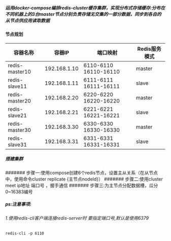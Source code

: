 ##### 运用docker-compose编排redis-cluster缓存集群，实现分布式存储缓存:分布在不同机器上的3台master节点分别负责存储无交集的一部分数据，同步到各自的从节点供应用读取数据

#### 节点规划
|容器名称| 容器IP |端口映射| Redis服务模式 |
|--|--|--|--|
|  redis-master10    |  192.168.1.10 |6110-6110 16110-16110     | master  |
|  redis-slave11     |  192.168.1.11 |6111-6111 16111-16111     | slave   |
|  redis-master20    |  192.168.2.20 |6220-6220 16220-16220     | master  |
|  redis-slave21     |  192.168.2.21 |6221-6221 16221-16221     | slave   |
|  redis-master30    |  192.168.3.30 |6330-6330 16330-16330     | master  |
|  redis-slave31     |  192.168.3.31 |6331-6331 16331-16331     | slave   |

##### 搭建集群
####### 步骤一:使用compose创建6个redis节点，设置主从关系（在从节点中，使用命令cluster replicate {主节点nodeId}）
####### 步骤二:使用cluster meet ip地址 端口号 ，握手通信
####### 步骤三:为主节点分配数据槽，瓜分0~16383编号

##### ps:注意事项:
 ###### 1.使用redis-cli客户端连接redis-server时 要指定端口号,默认是使用6379
 ```
 redis-cli -p 6110
 ```
 